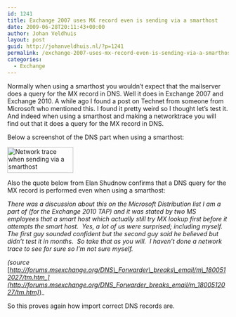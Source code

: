 ```yaml
---
id: 1241
title: Exchange 2007 uses MX record even is sending via a smarthost
date: 2009-06-28T20:11:43+00:00
author: Johan Veldhuis
layout: post
guid: http://johanveldhuis.nl/?p=1241
permalink: /exchange-2007-uses-mx-record-even-is-sending-via-a-smarthost/
categories:
  - Exchange
---
```

Normally when using a smarthost you wouldn&#8217;t expect that the mailserver does a query for the MX record in DNS. Well it does in Exchange 2007 and Exchange 2010. A while ago I found a post on Technet from someone from Microsoft who mentioned this. I found it pretty weird so I thought let&#8217;s test it. And indeed when using a smarthost and making a networktrace you will find out that it does a query for the MX record in DNS.

Below a screenshot of the DNS part when using a smarthost:

[<img class="alignnone size-thumbnail wp-image-1242" title="Network trace when sending via a smarthost" src="https://i0.wp.com/johanveldhuis.nl/wp-content/uploads/2009/06/mx-150x59.jpg?resize=150%2C59" alt="Network trace when sending via a smarthost" width="150" height="59" srcset="https://i2.wp.com/johanveldhuis.nl/wp-content/uploads/2009/06/mx.jpg?resize=150%2C59&ssl=1 150w, https://i2.wp.com/johanveldhuis.nl/wp-content/uploads/2009/06/mx.jpg?zoom=2&resize=150%2C59&ssl=1 300w, https://i2.wp.com/johanveldhuis.nl/wp-content/uploads/2009/06/mx.jpg?zoom=3&resize=150%2C59&ssl=1 450w" sizes="(max-width: 150px) 100vw, 150px" data-recalc-dims="1" />](https://i2.wp.com/johanveldhuis.nl/wp-content/uploads/2009/06/mx.jpg)

Also the quote below from Elan Shudnow confirms that a DNS query for the MX record is performed even when using a smarthost:

_There was a discussion about this on the Microsoft Distribution list I am a part of (for the Exchange 2010 TAP) and it was stated by two MS employees that a smart host which actually still try MX lookup first before it attempts the smart host.  Yes, a lot of us were surprised; including myself. The first guy sounded confident but the second guy said he believed but didn&#8217;t test it in months.  So take that as you will.  I haven&#8217;t done a network trace to see for sure so I&#8217;m not sure myself._

_(source_ [_http://forums.msexchange.org/DNS\_Forwarder\_breaks\_email/m\_1800512027/tm.htm_](http://forums.msexchange.org/DNS_Forwarder_breaks_email/m_1800512027/tm.htm)_)_

So this proves again how import correct DNS records are.<!-- <<< -->